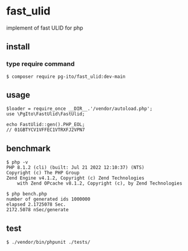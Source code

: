 # fast_ulid
implement of fast ULID for php

## install

### type require command

```
$ composer require pg-ito/fast_ulid:dev-main
```



## usage

```
$loader = require_once __DIR__.'/vendor/autoload.php';
use \PgIto\FastUlid\FastUlid;

echo FastUlid::gen().PHP_EOL;
// 01GBTYCV1VFFEC1VTRXFJ2VPN7
```

## benchmark

```
$ php -v
PHP 8.1.2 (cli) (built: Jul 21 2022 12:10:37) (NTS)
Copyright (c) The PHP Group
Zend Engine v4.1.2, Copyright (c) Zend Technologies
    with Zend OPcache v8.1.2, Copyright (c), by Zend Technologies

$ php bench.php 
number of generated ids 1000000
elapsed 2.1725078 Sec.
2172.5078 nSec/generate
```

## test

```
$ ./vendor/bin/phpunit ./tests/
```